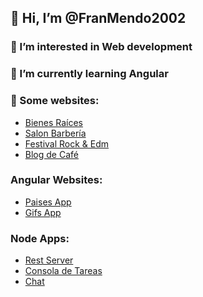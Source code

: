## 👋 Hi, I’m @FranMendo2002
### 👀 I’m interested in Web development
### 🌱 I’m currently learning Angular
### 💞️ Some websites:
  - [Bienes Raíces](https://bienesraicesmendoza.netlify.app)
  - [Salon Barbería](https://app-salon-mendoza.netlify.app)
  - [Festival Rock & Edm](https://festival-rockandedm.netlify.app)
  - [Blog de Café](https://blog-de-cafe-francomendoza.netlify.app)

### Angular Websites:
  - [Paises App](https://paisesmendoza.netlify.app)
  - [Gifs App](https://gifsmendoza.netlify.app)
  
### Node Apps:
  - [Rest Server](https://github.com/FranMendo2002/curso-node-restserver)
  - [Consola de Tareas](https://github.com/FranMendo2002/consola-tareas)
  - [Chat](socket-chat-final-production.up.railway.app)
  

<!---
FranMendo2002/FranMendo2002 is a ✨ special ✨ repository because its `README.md` (this file) appears on your GitHub profile.
You can click the Preview link to take a look at your changes.
--->
